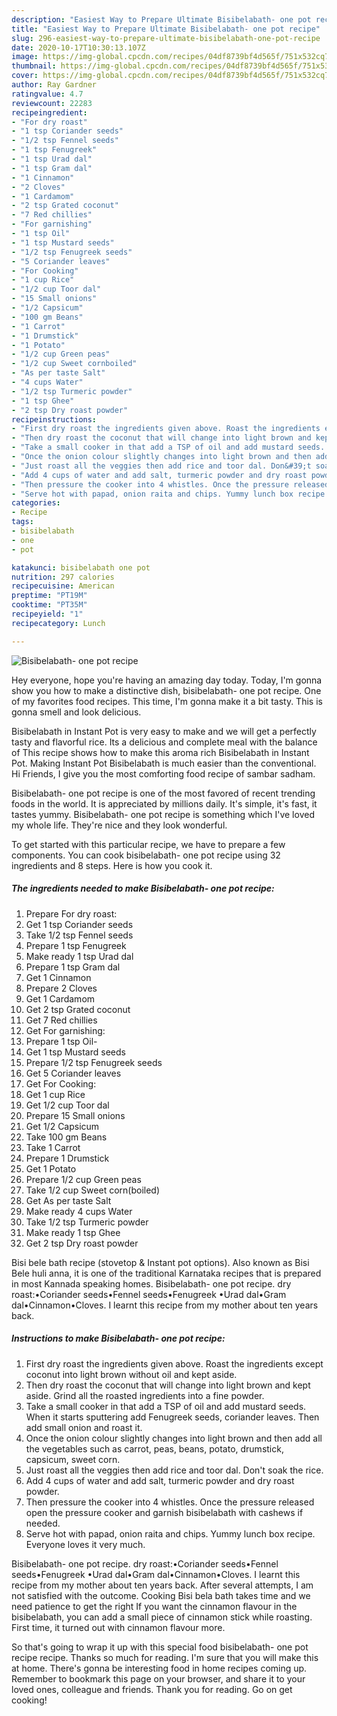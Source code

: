 ```yaml
---
description: "Easiest Way to Prepare Ultimate Bisibelabath- one pot recipe"
title: "Easiest Way to Prepare Ultimate Bisibelabath- one pot recipe"
slug: 296-easiest-way-to-prepare-ultimate-bisibelabath-one-pot-recipe
date: 2020-10-17T10:30:13.107Z
image: https://img-global.cpcdn.com/recipes/04df8739bf4d565f/751x532cq70/bisibelabath-one-pot-recipe-recipe-main-photo.jpg
thumbnail: https://img-global.cpcdn.com/recipes/04df8739bf4d565f/751x532cq70/bisibelabath-one-pot-recipe-recipe-main-photo.jpg
cover: https://img-global.cpcdn.com/recipes/04df8739bf4d565f/751x532cq70/bisibelabath-one-pot-recipe-recipe-main-photo.jpg
author: Ray Gardner
ratingvalue: 4.7
reviewcount: 22283
recipeingredient:
- "For dry roast"
- "1 tsp Coriander seeds"
- "1/2 tsp Fennel seeds"
- "1 tsp Fenugreek"
- "1 tsp Urad dal"
- "1 tsp Gram dal"
- "1 Cinnamon"
- "2 Cloves"
- "1 Cardamom"
- "2 tsp Grated coconut"
- "7 Red chillies"
- "For garnishing"
- "1 tsp Oil"
- "1 tsp Mustard seeds"
- "1/2 tsp Fenugreek seeds"
- "5 Coriander leaves"
- "For Cooking"
- "1 cup Rice"
- "1/2 cup Toor dal"
- "15 Small onions"
- "1/2 Capsicum"
- "100 gm Beans"
- "1 Carrot"
- "1 Drumstick"
- "1 Potato"
- "1/2 cup Green peas"
- "1/2 cup Sweet cornboiled"
- "As per taste Salt"
- "4 cups Water"
- "1/2 tsp Turmeric powder"
- "1 tsp Ghee"
- "2 tsp Dry roast powder"
recipeinstructions:
- "First dry roast the ingredients given above. Roast the ingredients except coconut into light brown without oil and kept aside."
- "Then dry roast the coconut that will change into light brown and kept aside. Grind all the roasted ingredients into a fine powder."
- "Take a small cooker in that add a TSP of oil and add mustard seeds. When it starts sputtering add Fenugreek seeds, coriander leaves. Then add small onion and roast it."
- "Once the onion colour slightly changes into light brown and then add all the vegetables such as carrot, peas, beans, potato, drumstick, capsicum, sweet corn."
- "Just roast all the veggies then add rice and toor dal. Don&#39;t soak the rice."
- "Add 4 cups of water and add salt, turmeric powder and dry roast powder."
- "Then pressure the cooker into 4 whistles. Once the pressure released open the pressure cooker and garnish bisibelabath with cashews if needed."
- "Serve hot with papad, onion raita and chips. Yummy lunch box recipe. Everyone loves it very much."
categories:
- Recipe
tags:
- bisibelabath
- one
- pot

katakunci: bisibelabath one pot 
nutrition: 297 calories
recipecuisine: American
preptime: "PT19M"
cooktime: "PT35M"
recipeyield: "1"
recipecategory: Lunch

---
```



![Bisibelabath- one pot recipe](https://img-global.cpcdn.com/recipes/04df8739bf4d565f/751x532cq70/bisibelabath-one-pot-recipe-recipe-main-photo.jpg)

Hey everyone, hope you're having an amazing day today. Today, I'm gonna show you how to make a distinctive dish, bisibelabath- one pot recipe. One of my favorites food recipes. This time, I'm gonna make it a bit tasty. This is gonna smell and look delicious.

Bisibelabath in Instant Pot is very easy to make and we will get a perfectly tasty and flavorful rice. Its a delicious and complete meal with the balance of This recipe shows how to make this aroma rich Bisibelabath in Instant Pot. Making Instant Pot Bisibelabath is much easier than the conventional. Hi Friends, I give you the most comforting food recipe of sambar sadham.

Bisibelabath- one pot recipe is one of the most favored of recent trending foods in the world. It is appreciated by millions daily. It's simple, it's fast, it tastes yummy. Bisibelabath- one pot recipe is something which I've loved my whole life. They're nice and they look wonderful.


To get started with this particular recipe, we have to prepare a few components. You can cook bisibelabath- one pot recipe using 32 ingredients and 8 steps. Here is how you cook it.

<!--inarticleads1-->

##### The ingredients needed to make Bisibelabath- one pot recipe:

1. Prepare For dry roast:
1. Get 1 tsp Coriander seeds
1. Take 1/2 tsp Fennel seeds
1. Prepare 1 tsp Fenugreek
1. Make ready 1 tsp Urad dal
1. Prepare 1 tsp Gram dal
1. Get 1 Cinnamon
1. Prepare 2 Cloves
1. Get 1 Cardamom
1. Get 2 tsp Grated coconut
1. Get 7 Red chillies
1. Get For garnishing:
1. Prepare 1 tsp Oil-
1. Get 1 tsp Mustard seeds
1. Prepare 1/2 tsp Fenugreek seeds
1. Get 5 Coriander leaves
1. Get For Cooking:
1. Get 1 cup Rice
1. Get 1/2 cup Toor dal
1. Prepare 15 Small onions
1. Get 1/2 Capsicum
1. Take 100 gm Beans
1. Take 1 Carrot
1. Prepare 1 Drumstick
1. Get 1 Potato
1. Prepare 1/2 cup Green peas
1. Take 1/2 cup Sweet corn(boiled)
1. Get As per taste Salt
1. Make ready 4 cups Water
1. Take 1/2 tsp Turmeric powder
1. Make ready 1 tsp Ghee
1. Get 2 tsp Dry roast powder


Bisi bele bath recipe (stovetop &amp; Instant pot options). Also known as Bisi Bele huli anna, it is one of the traditional Karnataka recipes that is prepared in most Kannada speaking homes. Bisibelabath- one pot recipe. dry roast:•Coriander seeds•Fennel seeds•Fenugreek •Urad dal•Gram dal•Cinnamon•Cloves. I learnt this recipe from my mother about ten years back. 

<!--inarticleads2-->

##### Instructions to make Bisibelabath- one pot recipe:

1. First dry roast the ingredients given above. Roast the ingredients except coconut into light brown without oil and kept aside.
1. Then dry roast the coconut that will change into light brown and kept aside. Grind all the roasted ingredients into a fine powder.
1. Take a small cooker in that add a TSP of oil and add mustard seeds. When it starts sputtering add Fenugreek seeds, coriander leaves. Then add small onion and roast it.
1. Once the onion colour slightly changes into light brown and then add all the vegetables such as carrot, peas, beans, potato, drumstick, capsicum, sweet corn.
1. Just roast all the veggies then add rice and toor dal. Don&#39;t soak the rice.
1. Add 4 cups of water and add salt, turmeric powder and dry roast powder.
1. Then pressure the cooker into 4 whistles. Once the pressure released open the pressure cooker and garnish bisibelabath with cashews if needed.
1. Serve hot with papad, onion raita and chips. Yummy lunch box recipe. Everyone loves it very much.


Bisibelabath- one pot recipe. dry roast:•Coriander seeds•Fennel seeds•Fenugreek •Urad dal•Gram dal•Cinnamon•Cloves. I learnt this recipe from my mother about ten years back. After several attempts, I am not satisfied with the outcome. Cooking Bisi bela bath takes time and we need patience to get the right If you want the cinnamon flavour in the bisibelabath, you can add a small piece of cinnamon stick while roasting. First time, it turned out with cinnamon flavour more. 

So that's going to wrap it up with this special food bisibelabath- one pot recipe recipe. Thanks so much for reading. I'm sure that you will make this at home. There's gonna be interesting food in home recipes coming up. Remember to bookmark this page on your browser, and share it to your loved ones, colleague and friends. Thank you for reading. Go on get cooking!

